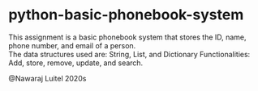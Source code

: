 # python-basic-phonebook-system
This assignment is a basic phonebook system that stores the ID, name, phone number, and email of a person.   
The data structures used are: String, List, and Dictionary
Functionalities: Add, store, remove, update, and search.

@Nawaraj Luitel 2020s